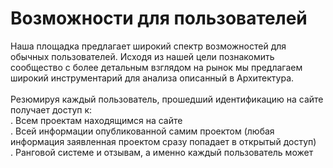 # Возможности для пользователей

Наша площадка предлагает широкий спектр возможностей для обычных пользователей. Исходя из нашей цели познакомить сообщество с более детальным взглядом на рынок мы предлагаем широкий инструментарий для анализа описанный в Архитектура. \
\
Резюмируя каждый пользователь, прошедший идентификацию на сайте получает доступ к:\
. Всем проектам находящимся на сайте\
. Всей информации опубликованной самим проектом (любая информация заявленная проектом сразу попадает в открытый доступ)\
. Ранговой системе и отзывам, а именно каждый пользователь может&#x20;
